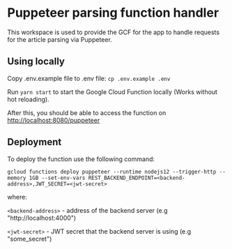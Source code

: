 # Puppeteer parsing function handler

This workspace is used to provide the GCF for the app to handle requests for the article parsing via Puppeteer.

## Using locally

Copy .env.example file to .env file: `cp .env.example .env`

Run `yarn start` to start the Google Cloud Function locally (Works without hot reloading).

After this, you should be able to access the function on [http://localhost:8080/puppeteer](http://localhost:8080/puppeteer)

## Deployment

To deploy the function use the following command:

`gcloud functions deploy puppeteer --runtime nodejs12 --trigger-http --memory 1GB --set-env-vars REST_BACKEND_ENDPOINT=<backend-address>,JWT_SECRET=<jwt-secret>`


where:

`<backend-address>` - address of the backend server (e.g "http://localhost:4000")

`<jwt-secret>` - JWT secret that the backend server is using (e.g "some_secret")
